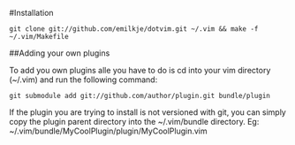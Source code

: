 #Installation

	git clone git://github.com/emilkje/dotvim.git ~/.vim && make -f ~/.vim/Makefile

##Adding your own plugins

To add you own plugins alle you have to do is cd into your vim directory (~/.vim) and run the following command:

	git submodule add git://github.com/author/plugin.git bundle/plugin

If the plugin you are trying to install is not versioned with git, you can simply copy the plugin parent directory into the ~/.vim/bundle directory. Eg: ~/.vim/bundle/MyCoolPlugin/plugin/MyCoolPlugin.vim
